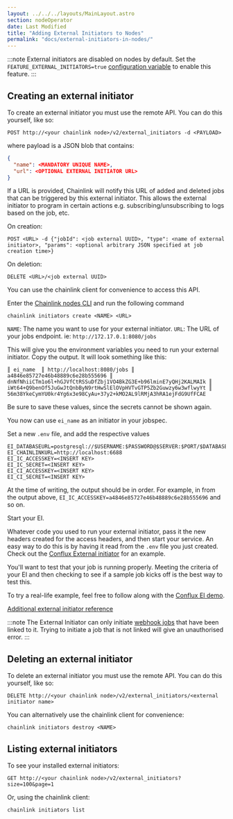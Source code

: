 ```yaml
---
layout: ../../../layouts/MainLayout.astro
section: nodeOperator
date: Last Modified
title: "Adding External Initiators to Nodes"
permalink: "docs/external-initiators-in-nodes/"
---
```


:::note
External initiators are disabled on nodes by default. Set the `FEATURE_EXTERNAL_INITIATORS=true` [configuration variable](/chainlink-nodes/v1/configuration/#feature_external_initiators) to enable this feature.
:::

## Creating an external initiator

To create an external initiator you must use the remote API. You can do this yourself, like so:

<!-- prettier-ignore -->
```text
POST http://<your chainlink node>/v2/external_initiators -d <PAYLOAD>
```

where payload is a JSON blob that contains:

<!-- prettier-ignore -->
```json
{
  "name": <MANDATORY UNIQUE NAME>,
  "url": <OPTIONAL EXTERNAL INITIATOR URL>
}
```

If a URL is provided, Chainlink will notify this URL of added and deleted jobs that can be triggered by this external initiator. This allows the external initiator to program in certain actions e.g. subscribing/unsubscribing to logs based on the job, etc.

On creation:

<!-- prettier-ignore -->
```text
POST <URL> -d {"jobId": <job external UUID>, "type": <name of external initiator>, "params": <optional arbitrary JSON specified at job creation time>}
```

On deletion:

<!-- prettier-ignore -->
```text
DELETE <URL>/<job external UUID>
```

You can use the chainlink client for convenience to access this API.

Enter the [Chainlink nodes CLI](/chainlink-nodes/resources/miscellaneous/#execute-commands-running-docker) and run the following command

<!-- prettier-ignore -->
```shell
chainlink initiators create <NAME> <URL>
```

`NAME`: The name you want to use for your external initiator.
`URL`: The URL of your jobs endpoint. ie: `http://172.17.0.1:8080/jobs`

This will give you the environment variables you need to run your external initiator. Copy the output. It will look something like this:

```
║ ei_name  ║ http://localhost:8080/jobs ║ a4846e85727e46b48889c6e28b555696 ║ dnNfNhiiCTm1o6l+hGJVfCtRSSuDfZbj1VO4BkZG3E+b96lminE7yQHj2KALMAIk ║ iWt64+Q9benOf5JuGwJtQnbByN9rtHwSlElOVpHVTvGTP5Zb2Guwzy6w3wflwyYt ║ 56m38YkeCymYU0kr4Yg6x3e98CyAu+37y2+kMO2AL9lRMjA3hRA1ejFdG9UfFCAE
```

Be sure to save these values, since the secrets cannot be shown again.

You now can use `ei_name` as an initiator in your jobspec.

Set a new `.env` file, and add the respective values

```text
EI_DATABASEURL=postgresql://$USERNAME:$PASSWORD@$SERVER:$PORT/$DATABASE
EI_CHAINLINKURL=http://localhost:6688
EI_IC_ACCESSKEY=<INSERT KEY>
EI_IC_SECRET=<INSERT KEY>
EI_CI_ACCESSKEY=<INSERT KEY>
EI_CI_SECRET=<INSERT KEY>
```

At the time of writing, the output should be in order. For example, in from the output above, `EI_IC_ACCESSKEY=a4846e85727e46b48889c6e28b555696` and so on.

Start your EI.

Whatever code you used to run your external initiator, pass it the new headers created for the access headers, and then start your service. An easy way to do this is by having it read from the `.env` file you just created. Check out the <a href="https://github.com/Conflux-Network-Global/demo-cfx-chainlink" target="_blank">Conflux External initiator</a> for an example.

You'll want to test that your job is running properly. Meeting the criteria of your EI and then checking to see if a sample job kicks off is the best way to test this.

To try a real-life example, feel free to follow along with the <a href="https://www.youtube.com/watch?v=J8oJEp4qz5w">Conflux EI demo</a>.

<a href="https://github.com/smartcontractkit/chainlink/wiki/External-Initiators">Additional external initiator reference</a>

:::note
The External Initiator can only initiate [webhook jobs](/chainlink-nodes/oracle-jobs/all-jobs/#webhook-jobs) that have been linked to it. Trying to initiate a job that is not linked will give an unauthorised error.
:::

## Deleting an external initiator

To delete an external initiator you must use the remote API. You can do this yourself, like so:

```text
DELETE http://<your chainlink node>/v2/external_initiators/<external initiator name>
```

You can alternatively use the chainlink client for convenience:

```shell
chainlink initiators destroy <NAME>
```

## Listing external initiators

To see your installed external initiators:

```text
GET http://<your chainlink node>/v2/external_initiators?size=100&page=1
```

Or, using the chainlink client:

```shell
chainlink initiators list
```
